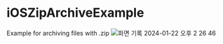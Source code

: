 # iOSZipArchiveExample
Example for archiving files with .zip
![화면 기록 2024-01-22 오후 2 26 46](https://github.com/ios-swift-examples/iOSZipArchiveExample/assets/16129260/7f5c0462-a186-4bf3-956f-36ad5d21a745)
